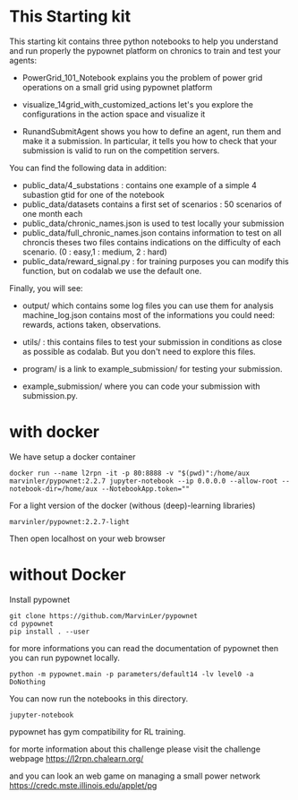 # This Starting kit 
This starting kit contains three python notebooks to help you understand and run properly the pypownet platform on chronics to train and test your agents:

- PowerGrid_101_Notebook explains you the problem of power grid operations on a small grid using pypownet platform

- visualize_14grid_with_customized_actions let's you explore the configurations in the action space and visualize it

- RunandSubmitAgent shows you how to define an agent, run them and make it a submission. In particular, it tells you how to check that your submission is valid to run on the competition servers.

You can find the following data in addition:

 - public_data/4_substations : contains one example of a simple 4 subastion gtid for one of the notebook
 - public_data/datasets contains a first set of scenarios : 50 scenarios of one month each
 - public_data/chronic_names.json is used to test locally your submission
 - public_data/full_chronic_names.json contains information to test on all chroncis
theses two files contains indications on the difficulty of each scenario. (0 : easy,1 : medium, 2 : hard)
 - public_data/reward_signal.py : for training purposes you can modify this function, but on codalab we use the default one.
 
 Finally, you will see:
 - output/ which contains some log files you can use them for analysis machine_log.json contains most of the informations you could need: rewards, actions taken, observations.

 - utils/ : this contains files to test your submission in conditions as close as possible as codalab. But you don't need to explore this files.
 - program/ is a link to example_submission/ for testing your submission.
 - example_submission/ where you can code your submission with submission.py.






# with docker 
We have setup a docker container 
```console 
docker run --name l2rpn -it -p 80:8888 -v "$(pwd)":/home/aux marvinler/pypownet:2.2.7 jupyter-notebook --ip 0.0.0.0 --allow-root --notebook-dir=/home/aux --NotebookApp.token=""
```


For a light version of the docker (withous (deep)-learning libraries)
```console 
marvinler/pypownet:2.2.7-light
```

Then open localhost on your web browser


# without Docker
Install pypownet
```console 
git clone https://github.com/MarvinLer/pypownet
cd pypownet
pip install . --user
```
for more informations you can read the documentation of pypownet 
then you can run pypownet locally.
```console
python -m pypownet.main -p parameters/default14 -lv level0 -a DoNothing 
```

You can now run the notebooks in this directory.
```console
jupyter-notebook
```
pypownet has gym compatibility for RL training.







for morte information about this challenge please visit the challenge webpage
https://l2rpn.chalearn.org/

and you can look an web game on managing a small power network
https://credc.mste.illinois.edu/applet/pg



